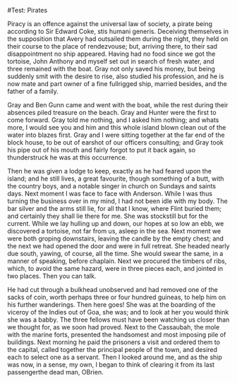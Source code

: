 #Test: Pirates



 Piracy is an offence against the universal law of society, a pirate being according to Sir Edward Coke, stis humani generis. Deceiving themselves in the supposition that Avery had outsailed them during the night, they held on their course to the place of rendezvouse; but, arriving there, to their sad disappointment no ship appeared. Having had no food since we got the tortoise, John Anthony and myself set out in search of fresh water, and three remained with the boat. Gray not only saved his money, but being suddenly smit  with the desire to rise, also studied his profession, and he is now  mate and part owner of a fine fullrigged ship, married besides, and the  father of a family.

 Gray and Ben Gunn came and  went with the boat, while the rest during their absences piled treasure  on the beach. Gray and Hunter were the first to come forward. Gray told me nothing, and I asked  him nothing; and whats more, I would see you and him and this whole  island blown clean out of the water into blazes first. Gray and I were sitting together at the far end of the block house, to  be out of earshot of our officers consulting; and Gray took his pipe out  of his mouth and fairly forgot to put it back again, so thunderstruck  he was at this occurrence.

 Then he was given a lodge to keep,  exactly as he had feared upon the island; and he still lives, a great  favourite, though something of a butt, with the country boys, and a  notable singer in church on Sundays and saints days. Next moment I was face to face  with Anderson. While I was thus turning the business over in my mind, I had not been  idle with my body. The bar silver and the arms still lie, for all that I know, where  Flint buried them; and certainly they shall lie there for me. She was  stockstill but for the current. While we lay hulling up and down, our hopes at so low an ebb, we discovered a tortoise, not far from us, asleep in the sea. Next moment we were both groping downstairs, leaving the candle by  the empty chest; and the next we had opened the door and were in full  retreat. She headed nearly due south, yawing, of course, all  the time. She would swear the same, in a manner of speaking, before  chaplain. Next we procured the timbers of ribs, which, to avoid the same hazard, were in three pieces each, and jointed in two places. Then you can talk.

 He had cut through a bulkhead unobserved and had removed  one of the sacks of coin, worth perhaps three or four hundred guineas,  to help him on his further wanderings. Then here goes! She was at the boarding of the viceroy of the Indies out of  Goa, she was; and to look at her you would think she was a babby. The three fellows must have been watching us closer than we thought for,  as we soon had proved. Next to the Cassaubah, the mole with the marine forts, presented the handsomest and most imposing pile of buildings. Next morning he paid the prisoners a visit and ordered them to the capital, called together the principal people of the town, and desired each to select one as a servant. Then I looked around me, and as the  ship was now, in a sense, my own, I began to think of clearing it from  its last passengerthe dead man, OBrien.
